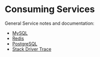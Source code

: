 # Consuming Services 

General Service notes and documentation:
- [MySQL](./mysql-plans-and-config.md)
- [Redis](./redis-plans-and-config.md)
- [PostgreSQL](./postgresql-plans-and-config.md)
- [Stack Driver Trace](./stack-driver-trace.md)

